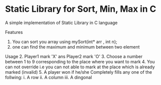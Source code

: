 # Static Library for Sort, Min, Max in C 
A simple implementation of Static Library in C language 

Features
1. You can sort you array using mySort(int* arr , int n);
2. one can find the maximum and minimum between two element

Usage
2. Player1 mark  'X' ans Player2 mark 'O' 
3. Choose a number between 1 to 9 corresponding to the
   place where you want to mark
4. You can not override i.e you can not able to mark
   at the place which is already marked (invalid)
5. A player won if he/she Completely fills any one of the follwing:
   i.  A row 
   ii. A column
   iii. A dingonal  
